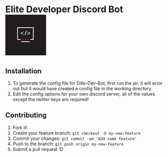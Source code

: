 # Elite Developer Discord Bot ![icon](icon.jpg)

## Installation

1. To generate the config file for Elite-Dev-Bot, first run the jar, it will error out but it would have created a config file in the working directory.
2. Edit the config options for your own discord server, all of the values except the twitter keys are required!

## Contributing

1. Fork it!
2. Create your feature branch: `git checkout -b my-new-feature`
3. Commit your changes: `git commit -am 'Add some feature'`
4. Push to the branch: `git push origin my-new-feature`
5. Submit a pull request :D